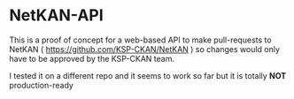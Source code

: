 # NetKAN-API

This is a proof of concept for a web-based API to make pull-requests to NetKAN ( https://github.com/KSP-CKAN/NetKAN ) so changes would only have to be approved by the KSP-CKAN team.

I tested it on a different repo and it seems to work so far but it is totally __NOT__ production-ready
